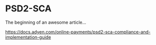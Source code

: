 # PSD2-SCA

The beginning of an awesome article...

https://docs.adyen.com/online-payments/psd2-sca-compliance-and-implementation-guide